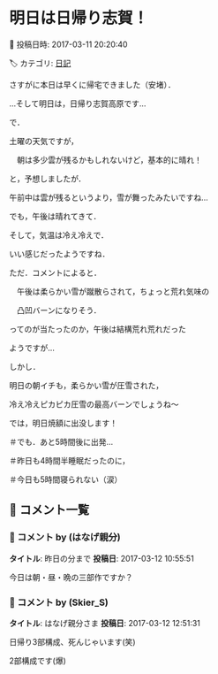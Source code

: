 # 明日は日帰り志賀！

📅 投稿日時: 2017-03-11 20:20:40

🏷️ カテゴリ: [日記](cc4b5682fb7b8b144980957a978653fb0.md)

さすがに本日は早くに帰宅できました（安堵）．


…そして明日は，日帰り志賀高原です…





で．


土曜の天気ですが，


　朝は多少雲が残るかもしれないけど，基本的に晴れ！


と，予想しましたが．


午前中は雲が残るというより，雪が舞ったみたいですね…


でも，午後は晴れてきて．


そして，気温は冷え冷えで．


いい感じだったようですね．





ただ．コメントによると．


　午後は柔らかい雪が蹴散らされて，ちょっと荒れ気味の


　凸凹バーンになりそう．


ってのが当たったのか，午後は結構荒れ荒れだった


ようですが…





しかし．


明日の朝イチも，柔らかい雪が圧雪された，


冷え冷えピカピカ圧雪の最高バーンでしょうね～





では，明日焼額に出没します！





＃でも．あと5時間後に出発…


＃昨日も4時間半睡眠だったのに，


＃今日も5時間寝られない（涙）

## 💬 コメント一覧

### 💬 コメント by (はなげ親分)
**タイトル**: 昨日の分まで
**投稿日**: 2017-03-12 10:55:51

今日は朝・昼・晩の三部作ですか？

### 💬 コメント by (Skier_S)
**タイトル**: はなげ親分さま
**投稿日**: 2017-03-12 12:51:31

日帰り3部構成、死んじゃいます(笑)

2部構成です(爆)

